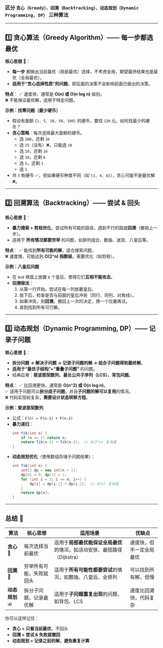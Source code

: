 ### 区分 `贪心（Greedy）、回溯（Backtracking）、动态规划（Dynamic Programming, DP）` 三种算法

---

## **1️⃣ 贪心算法（Greedy Algorithm）—— 每一步都选最优**
**核心思想** 🧠：
- **每一步** 都做出当前最优（局部最优）选择，不考虑全局，期望最终结果也是最优（全局最优）。
- **适用于“贪心选择性质”的问题**，即后面的决策不会影响前面已做出的决策。

**特点**：
✅ 速度快，通常是 **O(n) 或 O(n log n)** 级别。  
❌ 不能保证最优解，适用于特定问题。  

**示例：找零问题（最少硬币）**
- 假设有面额 `{1, 5, 10, 50, 100}` 的硬币，要找 `126` 元，如何找最少的硬币？
- **贪心策略**：每次选择最大面额的硬币。
  - 选 `100`，还剩 `26`
  - 选 `25`（没有）❌，只能选 `10`
  - 选 `10`，还剩 `16`
  - 选 `10`，还剩 `6`
  - 选 `5`，还剩 `1`
  - 选 `1`
- 共 `5` 枚硬币 ✅，但如果硬币种类不同（如 `{1, 4, 6}`），贪心可能不是最优解 ❌。

---

## **2️⃣ 回溯算法（Backtracking）—— 尝试 & 回头**
**核心思想** 🧠：
- **暴力搜索 + 剪枝优化**，尝试所有可能的路径，遇到不行的路就**回溯**（撤销上一步）。
- 适用于 **所有情况都要穷举** 的问题，如排列组合、数独、迷宫、八皇后等。

**特点**：
✅ 能找到**所有可能的解**，适合搜索问题。  
❌ 速度慢，可能达到 **O(2^n) 指数级**，需要优化（如剪枝）。  

**示例：八皇后问题**
- 在 `8x8` 棋盘上放置 `8` 个皇后，使得它们**互相不能攻击**。
- **回溯做法**：
  1. 从第一行开始，尝试在每一列放置皇后。
  2. 放下后，检查是否与前面的皇后冲突（同行、同列、对角线）。
  3. 如果冲突，则**回溯**，撤回上一次的决定，换一个位置再试。
  4. 直到找到所有可行解。

---

## **3️⃣ 动态规划（Dynamic Programming, DP）—— 记录子问题**
**核心思想** 🧠：
- **拆分问题 → 解决子问题 → 记录子问题的解 → 组合子问题得到最终解**。
- **适用于“最优子结构”+“重叠子问题”** 的问题。
- 经典应用：**斐波那契数列、最长公共子序列（LCS）、背包问题**。

**特点**：
✅ 比回溯更快，通常是 **O(n^2) 或 O(n log n)**。  
✅ 适用于问题可以**拆分成子问题**，并且**子问题的解可以复用**的情况。  
❌ 代码实现较复杂，**需要设计状态转移方程**。  

**示例：斐波那契数列**
- 公式：`F(n) = F(n-1) + F(n-2)`
- **暴力递归**：
  ```java
  int fib(int n) {
      if (n <= 1) return n;
      return fib(n-1) + fib(n-2);  // O(2^n) 复杂度
  }
  ```
- **动态规划优化**（使用数组存储子问题结果）：
  ```java
  int fib(int n) {
      int[] dp = new int[n + 1];
      dp[0] = 0; dp[1] = 1;
      for (int i = 2; i <= n; i++) {
          dp[i] = dp[i-1] + dp[i-2];  // O(n) 复杂度
      }
      return dp[n];
  }
  ```

---

## **总结 🎯**
| 算法          | 核心思想         | 适用场景                                       | 优缺点          |
|-------------|--------------|--------------------------------------------|--------------|
| **贪心** 🤔   | 每次选择当前最优     | 适用于**局部最优能保证全局最优**的情况，如活动安排、最短路径（Dijkstra） | 速度快，但不一定全局最优 |
| **回溯** 🔄   | 穷举所有可能，失败就回头 | 适用于**所有可能性都要尝试**的情况，如数独、八皇后、全排列            | 可以找到所有解，但慢   |
| **动态规划** 📊 | 拆分子问题，记录最优解  | 适用于**子问题重复出现**的问题，如背包、LCS                  | 速度比回溯快，代码复杂  |

你可以这样记住：
- **贪心 = 只看当前最优**，不回头
- **回溯 = 尝试 & 失败就撤回**
- **动态规划 = 记录之前的解，避免重复计算**
